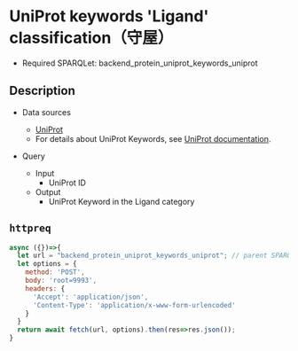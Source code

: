 # UniProt keywords 'Ligand' classification（守屋）

- Required SPARQLet: backend_protein_uniprot_keywords_uniprot

## Description

- Data sources
    - [UniProt](https://www.uniprot.org/)
    - For details about UniProt Keywords, see [UniProt documentation](https://www.uniprot.org/help/keywords).

- Query
    - Input
        - UniProt ID
    - Output
        - UniProt Keyword in the Ligand category
  
## `httpreq`

```javascript
async ({})=>{
  let url = "backend_protein_uniprot_keywords_uniprot"; // parent SPARQLet relative path
  let options = {
    method: 'POST',
    body: 'root=9993',
    headers: {
      'Accept': 'application/json',
      'Content-Type': 'application/x-www-form-urlencoded'
    }
  }
  return await fetch(url, options).then(res=>res.json());
}
```